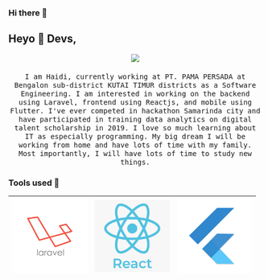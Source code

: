 ### Hi there 👋

## Heyo :wave: Devs, 

<p align="center">
  <img src="https://raw.githubusercontent.com/coderjojo/coderjojo/master/img/github.gif" width=100>
  <br><br>
  <samp>
    I am Haidi, currently working at PT. PAMA PERSADA at Bengalon sub-district KUTAI TIMUR districts as a Software Engineering. I am interested in working on the backend using Laravel, frontend using Reactjs, and mobile using Flutter. I've ever competed in hackathon Samarinda city and have participated in training data analytics on digital talent scholarship in 2019. I love so much learning about IT as especially programming. My big dream I will be working from home and have lots of time with my family. Most importantly, I will have lots of time to study new things.
  </samp>
</p>

### Tools used  :rocket:
|<img src="https://raw.githubusercontent.com/haidi20/haidi20/master/images/laravel-logo.png" width=150> | <img src="https://raw.githubusercontent.com/haidi20/haidi20/master/images/reactjs.png" width=150> | <img src="https://raw.githubusercontent.com/haidi20/haidi20/master/images/flutter.png" width=150> |
|:---:|:---:|:---:|
